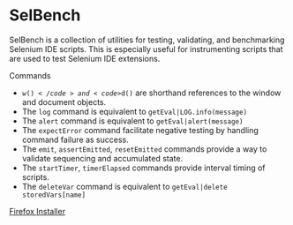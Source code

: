 SelBench
=========

SelBench is a collection of utilities for testing, validating, and benchmarking Selenium IDE scripts. This is especially useful for instrumenting scripts that are used to test Selenium IDE extensions.

Commands
* <code>$w()</code> and <code>$d()</code> are shorthand references to the window and document objects.
* The <code>log</code> command is equivalent to <code>getEval|LOG.info(message)</code>
* The <code>alert</code> command is equivalent to <code>getEval|alert(message)</code>
* The <code>expectError</code> command facilitate negative testing by handling command failure as success.
* The <code>emit</code>, <code>assertEmitted</code>, <code>resetEmitted</code> commands provide a way to validate sequencing and accumulated state.
* The <code>startTimer</code>, <code>timerElapsed</code> commands provide interval timing of scripts.
* The <code>deleteVar</code> command is equivalent to <code>getEval|delete storedVars[name]</code>

[Firefox Installer](https://addons.mozilla.org/en-US/firefox/addon/selenium-ide-selbench/)
